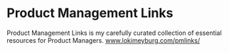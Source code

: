 # Product Management Links

Product Management Links is my carefully curated collection of essential resources for Product Managers. www.lokimeyburg.com/pmlinks/
